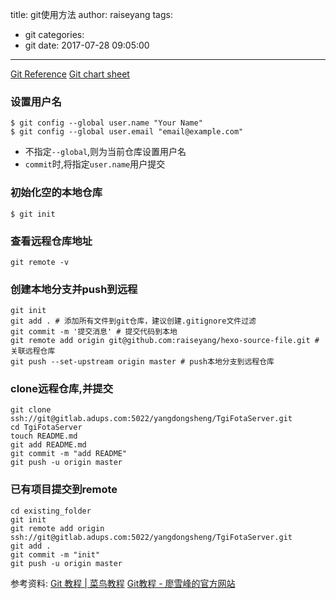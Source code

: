 title: git使用方法
author: raiseyang
tags:
  - git
categories:
  - git
date: 2017-07-28 09:05:00
---

[Git Reference](https://git-scm.com/docs)
[Git chart sheet](https://services.github.com/on-demand/downloads/github-git-cheat-sheet.pdf)

### 设置用户名
```
$ git config --global user.name "Your Name"
$ git config --global user.email "email@example.com"
```
- 不指定`--global`,则为当前仓库设置用户名
- `commit`时,将指定`user.name`用户提交
<!-- more -->
### 初始化空的本地仓库
```
$ git init
```


### 查看远程仓库地址
```
git remote -v
```

### 创建本地分支并push到远程
```
git init
git add . # 添加所有文件到git仓库，建议创建.gitignore文件过滤
git commit -m '提交消息' # 提交代码到本地
git remote add origin git@github.com:raiseyang/hexo-source-file.git # 关联远程仓库
git push --set-upstream origin master # push本地分支到远程仓库
```

### clone远程仓库,并提交
```
git clone ssh://git@gitlab.adups.com:5022/yangdongsheng/TgiFotaServer.git
cd TgiFotaServer
touch README.md
git add README.md
git commit -m "add README"
git push -u origin master
```

### 已有项目提交到remote
```
cd existing_folder
git init
git remote add origin ssh://git@gitlab.adups.com:5022/yangdongsheng/TgiFotaServer.git
git add .
git commit -m "init"
git push -u origin master
```

参考资料:
[Git 教程 | 菜鸟教程](http://www.runoob.com/git/git-tutorial.html)
[Git教程 - 廖雪峰的官方网站](https://www.liaoxuefeng.com/wiki/0013739516305929606dd18361248578c67b8067c8c017b000)